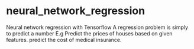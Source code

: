 # neural_network_regression
Neural network regression with Tensorflow A regression problem is simply to predict a number E.g Predict the prices of houses based on given features. predict the cost of medical insurance.
